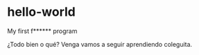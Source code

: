 # hello-world
My first f****** program

¿Todo bien o qué? 
Venga vamos a seguir aprendiendo coleguita.
